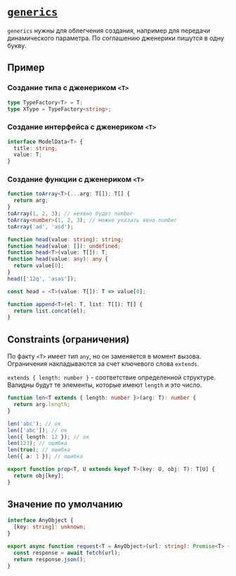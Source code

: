 # [`generics`](../index.md)

`generics` нужны для облегчения создания, например для передачи динамического параметра. По соглашению дженерики пишутся в одну букву.

## Пример

### Создание типа с дженериком `<T>`

```ts
type TypeFactory<T> = T;
type XType = TypeFactory<string>;
```

### Создание интерфейса с дженериком `<T>`

```ts
interface ModelData<T> {
  title: string;
  value: T;
}
```

### Создание функции с дженериком `<T>`

```ts
function toArray<T>(...arg: T[]): T[] {
  return arg;
}
toArray(1, 2, 3); // неявно будет number
toArray<number>(1, 2, 3); // можно указать явно number
toArray('ad', 'asd');
```

```ts
function head(value: string): string;
function head(value: []): undefined;
function head<T>(value: T[]): T;
function head(value: any): any {
  return value[0];
}
head(['12q', 'asas']);

const head = <T>(value: T[]): T => value[0];
```

```ts
function append<T>(el: T, list: T[]): T[] {
  return list.concat(el);
}
```

## Constraints (ограничения)

По факту `<T>` имеет тип `any`, но он заменяется в момент вызова. Ограничения накладываются за счет ключевого слова `extends`.

`extends { length: number }` - соответствие определенной структуре. Валидны будут те элементы, которые имеют `length` и это число.

```ts
function len<T extends { length: number }>(arg: T): number {
  return arg.length;
}

len('abc'); // ок
len(['abc']); // ок
len({ length: 12 }); // ок
len(123); // ошибка
len(true); // ошибка
len({ a: 1 }); // ошибка
```

```ts
export function prop<T, U extends keyof T>(key: U, obj: T): T[U] {
  return obj[key];
}
```

## Значение по умолчанию

```ts
interface AnyObject {
  [key: string]: unknown;
}

export async function request<T = AnyObject>(url: string): Promise<T> {
  const response = await fetch(url);
  return response.json();
}
```
